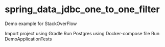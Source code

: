 # spring_data_jdbc_one_to_one_filter
Demo example for StackOverFlow

Import project using Gradle
Run Postgres using Docker-compose file
Run DemoApplicationTests
